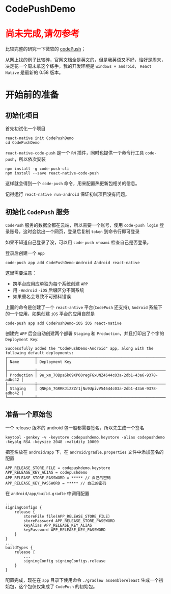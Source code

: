 # CodePushDemo

<h1 style="color:red">尚未完成,请勿参考</h1>

比较完整的研究一下微软的 [codePush](https://github.com/Microsoft/react-native-code-push)；

从网上找的例子比较碎，官网文档全是英文的，但是我英语又不好，恰好是周末，决定花一个周末拿这个练手，我的开发环境是 `windows + android`， `React Native` 是最新的 0.58 版本。

# 开始前的准备

## 初始化项目
首先初试化一个项目
```
react-native init CodePushDemo
cd CodePushDemo
```
`react-native-code-push` 是一个 `RN` 插件，同时也提供一个命令行工具 `code-push`，所以依次安装
```
npm install -g code-push-cli
npm install --save react-native-code-push
```
这样就会得到一个 `code-push` 命令，用来配置热更新包相关的信息。

记得运行 `react-native run-android` 保证初试项目没有问题。

## 初始化 `CodePush` 服务

`CodePush` 服务的数据全都在云端，所以需要一个账号，使用 `code-push login` 登录账号，这时会跳出一个网页，登录后复制 `token` 到命令行即可登录

如果不知道自己登录了没，可以用 `code-push whoami` 检查自己是否登录。 

登录后创建一个 `App` 
```
code-push app add CodePushDemo-Android Android react-native
```
这里需要注意：
- 跨平台应用应单独为每个系统创建 `APP`
- 用 `-Android` `-iOS` 后缀区分不同系统
- 如果重名会导致不可预料错误

上面的命令是创建了一个 `react-antive` 平台(`CodePush` 还支持), `Android` 系统下的一个应用，如果创建 `iOS` 平台的应用自然是
```
code-push app add CodePushDemo-iOS iOS react-native
``` 

创建完 `APP` 后会自动创建两个部署 `Staging` 和 `Production`，并且打印出了个字的 `Deployment Key`:
```
Successfully added the "CodePushDemo-Android" app, along with the following default deployments:
┌────────────┬────────────────────────────────────────────────────────────┐
│ Name       │ Deployment Key                                             │
├────────────┼────────────────────────────────────────────────────────────┤
│ Production │ 9e_xm_7OBpaSk09XP60regFGxUNZ4644c03a-2db1-43a6-9378-adbc42 │
├────────────┼────────────────────────────────────────────────────────────┤
│ Staging    │ QNHp6_7GRRKJiZZZr1jNu9UpivV54644c03a-2db1-43a6-9378-adbc42 │
└────────────┴────────────────────────────────────────────────────────────┘
```

## 准备一个原始包

一个 release 版本的 android 包一般都需要签名，所以先生成一个签名
```
keytool -genkey -v -keystore codepushdemo.keystore -alias codepushdemo -keyalg RSA -keysize 2048 -validity 10000
```
把签名放在 `android/app` 下，在 `android/gradle.properties` 文件中添加签名的配置
```
APP_RELEASE_STORE_FILE = codepushdemo.keystore
APP_RELEASE_KEY_ALIAS = codepushdemo
APP_RELEASE_STORE_PASSWORD = ***** // 自己的密码
APP_RELEASE_KEY_PASSWORD = ***** // 自己的密码
```
在 `android/app/build.gradle` 中调用配置
```
...
signingConfigs {
    release {
        storeFile file(APP_RELEASE_STORE_FILE)
        storePassword APP_RELEASE_STORE_PASSWORD
        keyAlias APP_RELEASE_KEY_ALIAS
        keyPassword APP_RELEASE_KEY_PASSWORD
    }
}
...
buildTypes {
    release {
        ...
        signingConfig signingConfigs.release
    }
}
```
配置完成，现在在 `app` 目录下使用命令 `./gradlew assemblereleast` 生成一个初始包，这个包仅仅集成了 `CodePush` 的初始包。
